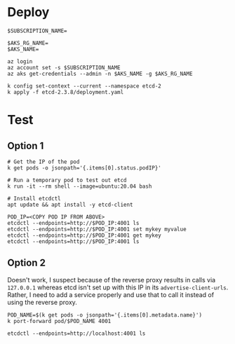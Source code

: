 # Deploy
```
$SUBSCRIPTION_NAME=

$AKS_RG_NAME=
$AKS_NAME=

az login
az account set -s $SUBSCRIPTION_NAME
az aks get-credentials --admin -n $AKS_NAME -g $AKS_RG_NAME

k config set-context --current --namespace etcd-2
k apply -f etcd-2.3.8/deployment.yaml
```

# Test

## Option 1
```
# Get the IP of the pod
k get pods -o jsonpath='{.items[0].status.podIP}'

# Run a temporary pod to test out etcd
k run -it --rm shell --image=ubuntu:20.04 bash

# Install etcdctl
apt update && apt install -y etcd-client

POD_IP=<COPY POD IP FROM ABOVE>
etcdctl --endpoints=http://$POD_IP:4001 ls
etcdctl --endpoints=http://$POD_IP:4001 set mykey myvalue
etcdctl --endpoints=http://$POD_IP:4001 get mykey
etcdctl --endpoints=http://$POD_IP:4001 ls
```

## Option 2
Doesn't work, I suspect because of the reverse proxy results in calls via `127.0.0.1` whereas etcd isn't set up with this IP in its `advertise-client-urls`. Rather, I need to add a service properly and use that to call it instead of using the reverse proxy.

```
POD_NAME=$(k get pods -o jsonpath='{.items[0].metadata.name}')
k port-forward pod/$POD_NAME 4001

etcdctl --endpoints=http://localhost:4001 ls
```